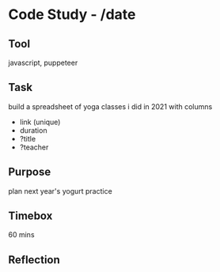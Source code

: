 # Code Study - /date

## Tool

javascript, puppeteer

## Task

build a spreadsheet of yoga classes i did in 2021 with columns

- link (unique)
- duration
- ?title
- ?teacher

## Purpose

plan next year's yogurt practice

## Timebox

60 mins

## Reflection
